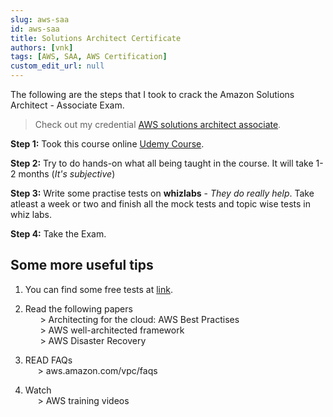 ```yaml
---
slug: aws-saa
id: aws-saa
title: Solutions Architect Certificate
authors: [vnk]
tags: [AWS, SAA, AWS Certification]
custom_edit_url: null
---
```


  The following are the steps that I took to crack the Amazon Solutions Architect - Associate Exam.

>  Check out my credential [AWS solutions architect associate](https://vnkcertifications.s3.ap-south-1.amazonaws.com/AWS+Certified+Solutions+Architect+-+Associate+certificate.pdf).

**Step 1:** Took this course online [Udemy Course](https://www.udemy.com/share/102CPBAEMaeV1STHkF/).

**Step 2:** Try to do hands-on what all being taught in the course. It will take 1-2 months (*It's subjective*)

**Step 3:** Write some practise tests on **whizlabs** - *They do really help*. Take atleast a week or two and finish all the mock tests and topic wise tests in whiz labs.

**Step 4:** Take the Exam.

## Some more useful tips
1. You can find some free tests at [link](https://www.knowledgehut.com/practice-tests/aws-solutions-architect-associate).

2. Read the following papers  
&nbsp; &nbsp; &nbsp; > Architecting for the cloud: AWS Best Practises  
&nbsp; &nbsp; &nbsp; > AWS well-architected framework  
&nbsp; &nbsp; &nbsp; > AWS Disaster Recovery  

3. READ FAQs  
&nbsp; &nbsp; &nbsp;> aws.amazon.com/vpc/faqs

4. Watch  
&nbsp; &nbsp; &nbsp;> AWS training videos